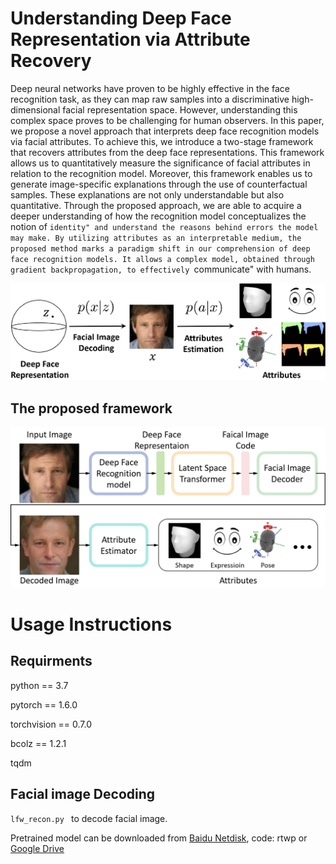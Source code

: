# Understanding Deep Face Representation via Attribute Recovery

Deep neural networks have proven to be highly effective in the face recognition task, as they can map raw samples into a discriminative high-dimensional facial representation space. However, understanding this complex space proves to be challenging for human observers. In this paper, we propose a novel approach that interprets deep face recognition models via facial attributes. To achieve this, we introduce a two-stage framework that recovers attributes from the deep face representations. This framework allows us to quantitatively measure the significance of facial attributes in relation to the recognition model. Moreover, this framework enables us to generate image-specific explanations through the use of counterfactual samples. These explanations are not only understandable but also quantitative. Through the proposed approach, we are able to acquire a deeper understanding of how the recognition model conceptualizes the notion of ``identity" and understand the reasons behind errors the model may make. By utilizing attributes as an interpretable medium, the proposed method marks a paradigm shift in our comprehension of deep face recognition models. It allows a complex model, obtained through gradient backpropagation, to effectively ``communicate" with humans.

![arch](method.png)

## The proposed framework

![arch](framework_infe.png)

# Usage Instructions

## Requirments

python == 3.7

pytorch == 1.6.0

torchvision == 0.7.0

bcolz == 1.2.1

tqdm



## Facial image Decoding

`lfw_recon.py ` to decode facial image.

Pretrained model can be downloaded from [Baidu Netdisk](https://pan.baidu.com/s/1pcF7fq4JtoQQzraq3TR5-w?pwd=rtwp), code: rtwp
or [Google Drive](https://drive.google.com/drive/folders/1mDMeZgqTiaoOvDN6DhFQ7t45IOVAV5jX?usp=sharing)
